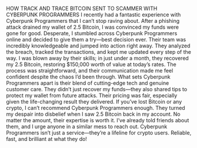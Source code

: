 
HOW TRACK AND TRACE BITCOIN SENT TO SCAMMER WITH CYBERPUNK PROGRAMMERS
I recently had a fantastic experience with Cyberpunk Programmers that I can’t stop raving about. After a phishing attack drained my wallet of 2.5 Bitcoin, I was convinced my funds were gone for good. Desperate, I stumbled across Cyberpunk Programmers online and decided to give them a try—best decision ever.
Their team was incredibly knowledgeable and jumped into action right away. They analyzed the breach, tracked the transactions, and kept me updated every step of the way. I was blown away by their skills; in just under a month, they recovered my 2.5 Bitcoin, restoring $150,000 worth of value at today’s rates. The process was straightforward, and their communication made me feel confident despite the chaos I’d been through.
What sets Cyberpunk Programmers apart is their blend of cutting-edge tech and genuine customer care. They didn’t just recover my funds—they also shared tips to protect my wallet from future attacks. Their pricing was fair, especially given the life-changing result they delivered.
If you’ve lost Bitcoin or any crypto, I can’t recommend Cyberpunk Programmers enough. They turned my despair into disbelief when I saw 2.5 Bitcoin back in my account. No matter the amount, their expertise is worth it. I’ve already told friends about them, and I urge anyone in a similar mess to reach out. Cyberpunk Programmers isn’t just a service—they’re a lifeline for crypto users. Reliable, fast, and brilliant at what they do!
